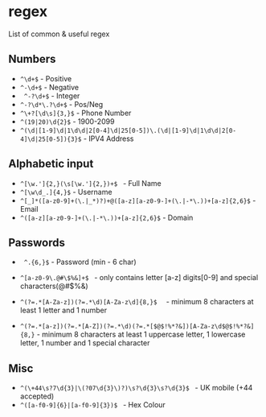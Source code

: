 # regex
List of common &amp; useful regex

## Numbers

- ``` ^\d+$ ``` - Positive
- ``` ^-\d+$ ``` - Negative
- ```  ^-?\d+$ ``` - Integer
- ``` ^-?\d*\.?\d+$ ``` - Pos/Neg
- ``` ^\+?[\d\s]{3,}$ ``` - Phone Number
- ``` ^(19|20)\d{2}$ ``` - 1900-2099
- ```^(\d|[1-9]\d|1\d\d|2[0-4]\d|25[0-5])\.(\d|[1-9]\d|1\d\d|2[0-4]\d|25[0-5]){3}$``` - IPV4 Address


## Alphabetic input

- ```^[\w.']{2,}(\s[\w.']{2,})+$ ``` - Full Name
- ``` ^[\w\d_.]{4,}$ ``` - Username
- ```^[_]*([a-z0-9]+(\.|_*)?)+@([a-z][a-z0-9-]+(\.|-*\.))+[a-z]{2,6}$``` - Email
- ```^([a-z][a-z0-9-]+(\.|-*\.))+[a-z]{2,6}$``` - Domain

## Passwords

- ```  ^.{6,}$ ``` - Password (min - 6 char)
- ```^[a-z0-9\.@#\$%&]+$ ``` - only contains letter [a-z] digits[0-9] and special characters(@#$%&)
- ```^(?=.*[A-Za-z])(?=.*\d)[A-Za-z\d]{8,}$  ``` - minimum 8 characters at least 1 letter and 1 number

- ```^(?=.*[a-z])(?=.*[A-Z])(?=.*\d)(?=.*[$@$!%*?&])[A-Za-z\d$@$!%*?&]{8,}``` - minimum 8 characters at least 1 uppercase letter, 1 lowercase letter, 1 number and 1 special character


## Misc


- ```^(\+44\s?7\d{3}|\(?07\d{3}\)?)\s?\d{3}\s?\d{3}$ ``` - UK mobile (+44 accepted)
- ```^([a-f0-9]{6}|[a-f0-9]{3})$ ``` - Hex Colour



